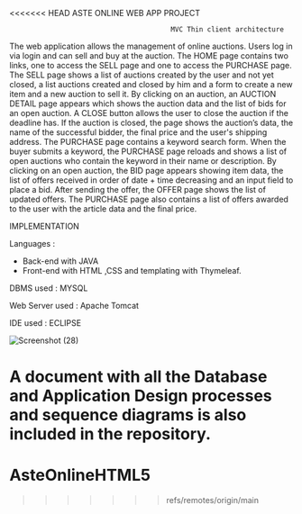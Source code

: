 <<<<<<< HEAD
                                             ASTE ONLINE WEB APP PROJECT  
                                             
                                                       
                                            MVC Thin client architecture   

The  web application allows the management of online auctions. Users log in via login and can sell and buy at the auction.
The HOME page contains two links, one to access the SELL page and one to access the PURCHASE page. The SELL page shows a
list of auctions created by the user and not yet closed, a list auctions created and closed by him and a form to create a 
new item and a new auction to sell it. By clicking on an auction, an AUCTION DETAIL page appears which shows the auction 
data and the list of bids for an open auction. A CLOSE button allows the user to close the auction if the deadline has. 
If the auction is closed, the page shows the auction’s data, the name of the successful bidder, the final price and the 
user's shipping address. The PURCHASE page contains a keyword search form. When the buyer submits a keyword, the PURCHASE
page reloads and shows a list of open auctions who contain the keyword in their name or description. By clicking on an 
open auction, the BID page appears showing item data, the list of offers received in order of date + time decreasing and
an input field to place a bid. After sending the offer, the OFFER page shows the list of updated offers. The PURCHASE page 
also contains a list of offers awarded to the user with the article data and the final price.

IMPLEMENTATION

Languages :

- Back-end  with JAVA
- Front-end with  HTML ,CSS and templating with Thymeleaf.

DBMS used : MYSQL
  
Web Server used : Apache Tomcat
  
IDE used : ECLIPSE
  
![Screenshot (28)](https://user-images.githubusercontent.com/61747783/156007319-6edcdb0d-dd6e-4851-acc7-512b0ebd7d90.png)

A document with all the Database and Application Design processes and sequence diagrams is also included in the repository.
=======
# AsteOnlineHTML5
>>>>>>> refs/remotes/origin/main
